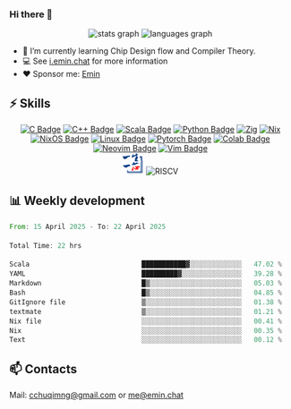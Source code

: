 ### Hi there 👋
<div align="center">
  <img src="https://github-readme-stats.vercel.app/api?username=Emin017&theme=calm&hide_title=false&hide_rank=false&show_icons=true&include_all_commits=true&count_private=true&disable_animations=false&locale=en&hide_border=false&" height="150" alt="stats graph"/>
  <img src="https://github-readme-stats.vercel.app/api/top-langs?username=Emin017&theme=calm&locale=en&hide_title=false&layout=compact&card_width=320&langs_count=8&hide_border=false&hide=html" height="150" alt="languages graph"/>
</div>

- 🌱 I’m currently learning Chip Design flow and Compiler Theory.
- 💻 See [i.emin.chat](https://i.emin.chat) for more information
- ❤️ Sponsor me: [Emin](https://patreon.com/Emin017)
## ⚡ Skills
<div align="center">

[![C Badge](https://img.shields.io/badge/C-00599C?style=flat-square&logo=c&logoColor=white)]()
[![C++ Badge](https://img.shields.io/badge/C%2B%2B-00599C?style=flat-square&logo=c%2B%2B&logoColor=white)]()
[![Scala Badge](https://img.shields.io/badge/Scala-DC322F?style=flat-square&logo=scala&logoColor=white)]()
[![Python Badge](https://img.shields.io/badge/-Python-3776AB?style=flat-square&logo=Python&logoColor=white)]()
[![Zig](https://img.shields.io/badge/Zig-%23F7A41D.svg?style=flat-square&logo=zig&logoColor=white)]()
[![Nix](https://img.shields.io/badge/NIX-5277C3.svg?style=flat-square&logo=NixOS&logoColor=white)]()
[![NixOS Badge](https://img.shields.io/badge/NixOS-5277C3?style=flat-square&logo=nixos&logoColor=fff)](#)
[![Linux Badge](https://img.shields.io/badge/-Linux-FCC624?style=flat-square&logo=Linux&logoColor=white)]()
[![Pytorch Badge](https://img.shields.io/badge/-Pytorch-EE4C2C?style=flat-square&logo=PyTorch&logoColor=white)]()
[![Colab Badge](https://img.shields.io/badge/Colab-F9AB00?style=flat-square&logo=googlecolab&color=525252)]()
[![Neovim Badge](https://img.shields.io/badge/NeoVim-%2357A143.svg?&style=flat-square&logo=neovim&logoColor=white)]()
[![Vim Badge](https://img.shields.io/badge/VIM-%2311AB00.svg?&style=flat-square&logo=vim&logoColor=white)]()
<br>
 <img src="ysyx.png" width = "38" height = "38" alt="YSYX Badge"/>
 <img src="https://cdn.simpleicons.org/riscv/283272.svg" width = "38" height = "38" alt="RISCV"/>

</div>

## 📊 Weekly development
<!--START_SECTION:waka-->

```rust
From: 15 April 2025 - To: 22 April 2025

Total Time: 22 hrs

Scala                            ███████████▓░░░░░░░░░░░░░   47.02 %
YAML                             █████████▓░░░░░░░░░░░░░░░   39.28 %
Markdown                         █▒░░░░░░░░░░░░░░░░░░░░░░░   05.03 %
Bash                             █▒░░░░░░░░░░░░░░░░░░░░░░░   04.85 %
GitIgnore file                   ▒░░░░░░░░░░░░░░░░░░░░░░░░   01.38 %
textmate                         ▒░░░░░░░░░░░░░░░░░░░░░░░░   01.21 %
Nix file                         ░░░░░░░░░░░░░░░░░░░░░░░░░   00.41 %
Nix                              ░░░░░░░░░░░░░░░░░░░░░░░░░   00.35 %
Text                             ░░░░░░░░░░░░░░░░░░░░░░░░░   00.12 %
```

<!--END_SECTION:waka-->

## 📫 Contacts
Mail: [&#99;&#99;&#104;&#117;&#113;&#105;&#109;&#110;&#103;&#64;&#103;&#109;&#97;&#105;&#108;&#46;&#99;&#111;&#109;](mailto:&#99;&#99;&#104;&#117;&#113;&#105;&#109;&#110;&#103;&#64;&#103;&#109;&#97;&#105;&#108;&#46;&#99;&#111;&#109;) or [&#109;&#101;&#64;&#101;&#109;&#105;&#110;&#46;&#99;&#104;&#97;&#116;](mailto:&#109;&#101;&#64;&#101;&#109;&#105;&#110;&#46;&#99;&#104;&#97;&#116;)
